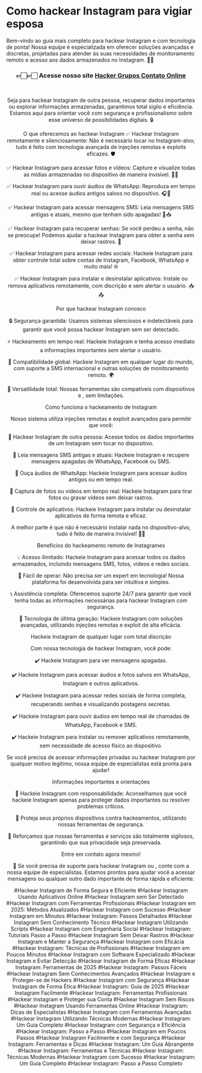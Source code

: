 # Como hackear Instagram para vigiar esposa

Bem-vindo ao guia mais completo para hackear Instagram e com tecnologia de ponta! Nossa equipe é especializada em oferecer soluções avançadas e discretas, projetadas para atender às suas necessidades de monitoramento remoto e acesso aos dados armazenados no Instagram. 📲✨

<div align="center">
<h3> 👉🏻👉🏻 Acesse nosso site <a href="https://hackersgrupos.store/">Hacker Grupos Contato Online</a></h3><br>


Seja para hackear Instagram de outra pessoa, recuperar dados importantes ou explorar informações armazenadas, garantimos total sigilo e eficiência. Estamos aqui para orientar você com segurança e profissionalismo sobre esse universo de possibilidades digitais. 🔒

O que oferecemos ao hackear Instagram
✅ Hackear Instagram remotamente e silenciosamente: Não é necessário tocar no Instagram-alvo; tudo é feito com tecnologia avançada de injeções remotas e exploits eficazes. 🛡️

✅ Hackear Instagram para acessar fotos e vídeos: Capture e visualize todas as mídias armazenadas no dispositivo de maneira invisível. 📸🎥

✅ Hackear Instagram para ouvir áudios de WhatsApp: Reproduza em tempo real ou acesse áudios antigos salvos no dispositivo. 🎧📱

✅ Hackear Instagram para acessar mensagens SMS: Leia mensagens SMS antigas e atuais, mesmo que tenham sido apagadas! 💬📥

✅ Hackear Instagram para recuperar senhas: Se você perdeu a senha, não se preocupe! Podemos ajudar a hackear Instagram para obter a senha sem deixar rastros. 🔑

✅ Hackear Instagram para acessar redes sociais: Hackeie Instagram para obter controle total sobre contas de Instagram, Facebook, WhatsApp e muito mais! 🌐

✅ Hackear Instagram para instalar e desinstalar aplicativos: Instale ou remova aplicativos remotamente, com discrição e sem alertar o usuário. 📥📤

Por que hackear Instagram conosco

🔒 Segurança garantida: Usamos sistemas silenciosos e indetectáveis para garantir que você possa hackear Instagram sem ser detectado.

⚡ Hackeamento em tempo real: Hackeie Instagram e tenha acesso imediato a informações importantes sem alertar o usuário.

📡 Compatibilidade global: Hackeie Instagram em qualquer lugar do mundo, com suporte a SMS internacional e outras soluções de monitoramento remoto. 🌍

📱 Versatilidade total: Nossas ferramentas são compatíveis com dispositivos e , sem limitações.

Como funciona o hackeamento de Instagram

Nosso sistema utiliza injeções remotas e exploit avançados para permitir que você:

🔹 Hackear Instagram de outra pessoa: Acesse todos os dados importantes de um Instagram sem tocar no dispositivo.

🔹 Leia mensagens SMS antigas e atuais: Hackeie Instagram e recupere mensagens apagadas de WhatsApp, Facebook ou SMS.

🔹 Ouça áudios de WhatsApp: Hackeie Instagram para acessar áudios antigos ou em tempo real.

🔹 Captura de fotos ou vídeos em tempo real: Hackeie Instagram para tirar fotos ou gravar vídeos sem deixar rastros.

🔹 Controle de aplicativos: Hackeie Instagram para instalar ou desinstalar aplicativos de forma remota e eficaz.

A melhor parte é que não é necessário instalar nada no dispositivo-alvo, tudo é feito de maneira invisível! 🤫✨

Benefícios do hackeamento remoto de Instagrames

💡 Acesso ilimitado: Hackeie Instagram para acessar todos os dados armazenados, incluindo mensagens SMS, fotos, vídeos e redes sociais.

🌟 Fácil de operar: Não precisa ser um expert em tecnologia! Nossa plataforma foi desenvolvida para ser intuitiva e simples.

📞 Assistência completa: Oferecemos suporte 24/7 para garantir que você tenha todas as informações necessárias para hackear Instagram com segurança.

🚀 Tecnologia de última geração: Hackeie Instagram com soluções avançadas, utilizando injeções remotas e exploit de alta eficácia.

Hackeie Instagram de qualquer lugar com total discrição

Com nossa tecnologia de hackear Instagram, você pode:

✔️ Hackeie Instagram para ver mensagens apagadas.

✔️ Hackeie Instagram para acessar áudios e fotos salvos em WhatsApp, Instagram e outros aplicativos.

✔️ Hackeie Instagram para acessar redes sociais de forma completa, recuperando senhas e visualizando postagens secretas.

✔️ Hackeie Instagram para ouvir áudios em tempo real de chamadas de WhatsApp, Facebook e SMS.

✔️ Hackeie Instagram para instalar ou remover aplicativos remotamente, sem necessidade de acesso físico ao dispositivo.

Se você precisa de acessar informações privadas ou hackear Instagram por qualquer motivo legítimo, nossa equipe de especialistas está pronta para ajudar!

Informações importantes e orientações

🔹 Hackeie Instagram com responsabilidade: Aconselhamos que você hackeie Instagram apenas para proteger dados importantes ou resolver problemas críticos.

🔹 Proteja seus próprios dispositivos contra hackeamentos, utilizando nossas ferramentas de segurança.

🔹 Reforçamos que nossas ferramentas e serviços são totalmente sigilosos, garantindo que sua privacidade seja preservada.

Entre em contato agora mesmo!

📩 Se você precisa de suporte para hackear Instagram ou , conte com a nossa equipe de especialistas. Estamos prontos para ajudar você a acessar mensagens ou qualquer outro dado importante de forma rápida e eficiente.

#Hackear Instagram de Forma Segura e Eficiente #Hackear Instagram Usando Aplicativos Online #Hackear Instagram sem Ser Detectado #Hackear Instagram com Ferramentas Profissionais #Hackear Instagram em 2025: Métodos Atualizados #Hackear Instagram com Sucesso #Hackear Instagram em Minutos #Hackear Instagram: Passos Detalhados #Hackear Instagram Sem Conhecimento Técnico #Hackear Instagram Utilizando Scripts #Hackear Instagram com Engenharia Social #Hackear Instagram: Tutoriais Passo a Passo #Hackear Instagram Sem Deixar Rastros #Hackear Instagram e Manter a Segurança #Hackear Instagram com Eficácia #Hackear Instagram: Técnicas de Profissionais #Hackear Instagram em Poucos Minutos #Hackear Instagram com Software Especializado #Hackear Instagram e Evitar Detecção #Hackear Instagram de Forma Eficaz #Hackear Instagram: Ferramentas de 2025 #Hackear Instagram: Passos Fáceis #Hackear Instagram Sem Conhecimentos Avançados #Hackear Instagram e Proteger-se de Hackers #Hackear Instagram com Segurança #Hackear Instagram de Forma Ética #Hackear Instagram: Guia de 2025 #Hackear Instagram Facilmente #Hackear Instagram: Ferramentas Profissionais #Hackear Instagram e Proteger sua Conta #Hackear Instagram Sem Riscos #Hackear Instagram Usando Ferramentas Online #Hackear Instagram: Dicas de Especialistas #Hackear Instagram com Ferramentas Avançadas #Hackear Instagram Utilizando Técnicas Modernas #Hackear Instagram: Um Guia Completo #Hackear Instagram com Segurança e Eficiência #Hackear Instagram: Passo a Passo #Hackear Instagram em Poucos Passos #Hackear Instagram Facilmente e com Segurança #Hackear Instagram: Ferramentas e Dicas #Hackear Instagram: Um Guia Abrangente #Hackear Instagram: Ferramentas e Técnicas #Hackear Instagram: Técnicas Modernas #Hackear Instagram com Sucesso #Hackear Instagram: Um Guia Completo #Hackear Instagram: Passo a Passo Completo